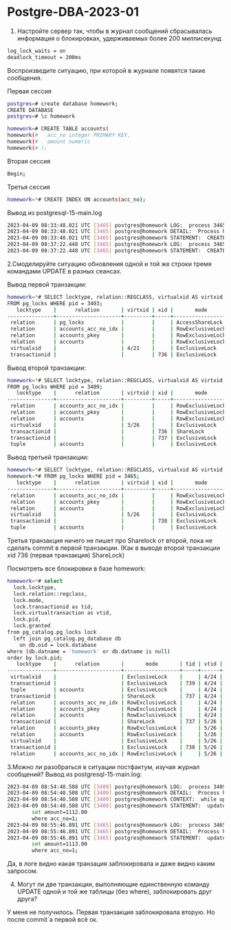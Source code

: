 # Postgre-DBA-2023-01

1. Настройте сервер так, чтобы в журнал сообщений сбрасывалась информация о блокировках, удерживаемых более 200 миллисекунд
```sh
log_lock_waits = on
deadlock_timeout = 200ms
``` 
  Воспроизведите ситуацию, при которой в журнале появятся такие сообщения.
  
Первая сессия
```sh
postgres=# create database homework;
CREATE DATABASE
postgres=# \c homework

homework=# CREATE TABLE accounts(
homework(#   acc_no integer PRIMARY KEY,
homework(#   amount numeric
homework(# );
```
Вторая сессия
```sh
Begin;
```
Третья сессия
```sh
homework=*# CREATE INDEX ON accounts(acc_no);
```
Вывод из postgresql-15-main.log
```sh
2023-04-09 08:33:48.021 UTC [3465] postgres@homework LOG:  process 3465 still waiting for ShareLock on relation 16389 of database 16388 after 200.681 ms
2023-04-09 08:33:48.021 UTC [3465] postgres@homework DETAIL:  Process holding the lock: 3409. Wait queue: 3465.
2023-04-09 08:33:48.021 UTC [3465] postgres@homework STATEMENT:  CREATE INDEX ON accounts(acc_no);
2023-04-09 08:37:22.448 UTC [3465] postgres@homework LOG:  process 3465 acquired ShareLock on relation 16389 of database 16388 after 214628.165 ms
2023-04-09 08:37:22.448 UTC [3465] postgres@homework STATEMENT:  CREATE INDEX ON accounts(acc_no);
```

2.Смоделируйте ситуацию обновления одной и той же строки тремя командами UPDATE в разных сеансах. 

Вывод первой транзакции:
```sh
homework=*# SELECT locktype, relation::REGCLASS, virtualxid AS virtxid, transactionid AS xid, mode, granted
FROM pg_locks WHERE pid = 3403;
   locktype    |      relation       | virtxid | xid |       mode       | granted
---------------+---------------------+---------+-----+------------------+---------
 relation      | pg_locks            |         |     | AccessShareLock  | t
 relation      | accounts_acc_no_idx |         |     | RowExclusiveLock | t
 relation      | accounts_pkey       |         |     | RowExclusiveLock | t
 relation      | accounts            |         |     | RowExclusiveLock | t
 virtualxid    |                     | 4/21    |     | ExclusiveLock    | t
 transactionid |                     |         | 736 | ExclusiveLock    | t
```
Вывод второй транзакции:
```sh
homework=*# SELECT locktype, relation::REGCLASS, virtualxid AS virtxid, transactionid AS xid, mode, granted
FROM pg_locks WHERE pid = 3409;
   locktype    |      relation       | virtxid | xid |       mode       | granted
---------------+---------------------+---------+-----+------------------+---------
 relation      | accounts_acc_no_idx |         |     | RowExclusiveLock | t
 relation      | accounts_pkey       |         |     | RowExclusiveLock | t
 relation      | accounts            |         |     | RowExclusiveLock | t
 virtualxid    |                     | 3/26    |     | ExclusiveLock    | t
 transactionid |                     |         | 736 | ShareLock        | f
 transactionid |                     |         | 737 | ExclusiveLock    | t
 tuple         | accounts            |         |     | ExclusiveLock    | t
```
Вывод третьей транзакции:
```sh
homework=*# SELECT locktype, relation::REGCLASS, virtualxid AS virtxid, transactionid AS xid, mode, granted
homework-*# FROM pg_locks WHERE pid = 3465;
   locktype    |      relation       | virtxid | xid |       mode       | granted
---------------+---------------------+---------+-----+------------------+---------
 relation      | accounts_acc_no_idx |         |     | RowExclusiveLock | t
 relation      | accounts_pkey       |         |     | RowExclusiveLock | t
 relation      | accounts            |         |     | RowExclusiveLock | t
 virtualxid    |                     | 5/26    |     | ExclusiveLock    | t
 transactionid |                     |         | 738 | ExclusiveLock    | t
 tuple         | accounts            |         |     | ExclusiveLock    | f
```
Третья транзакция ничего не пишет про Sharelock от второй, пока не сделать commit в первой транзакции. (Как в выводе второй транзакции xid 736 (первая транзакция) ShareLock)

Посмотреть все блокировки в базе homework:
```sh
homework=*# select
  lock.locktype,
  lock.relation::regclass,
  lock.mode,
  lock.transactionid as tid,
  lock.virtualtransaction as vtid,
  lock.pid,
  lock.granted
from pg_catalog.pg_locks lock
  left join pg_catalog.pg_database db
    on db.oid = lock.database
where (db.datname = 'homework' or db.datname is null)                                                                     and not lock.pid = pg_backend_pid()
order by lock.pid;
   locktype    |      relation       |       mode       | tid | vtid | pid  | granted
---------------+---------------------+------------------+-----+------+------+---------
 virtualxid    |                     | ExclusiveLock    |     | 4/24 | 3403 | t
 transactionid |                     | ExclusiveLock    | 739 | 4/24 | 3403 | t
 tuple         | accounts            | ExclusiveLock    |     | 4/24 | 3403 | t
 transactionid |                     | ShareLock        | 737 | 4/24 | 3403 | f
 relation      | accounts_acc_no_idx | RowExclusiveLock |     | 4/24 | 3403 | t
 relation      | accounts_pkey       | RowExclusiveLock |     | 4/24 | 3403 | t
 relation      | accounts            | RowExclusiveLock |     | 4/24 | 3403 | t
 transactionid |                     | ShareLock        | 737 | 5/26 | 3465 | f
 relation      | accounts_pkey       | RowExclusiveLock |     | 5/26 | 3465 | t
 relation      | accounts            | RowExclusiveLock |     | 5/26 | 3465 | t
 virtualxid    |                     | ExclusiveLock    |     | 5/26 | 3465 | t
 transactionid |                     | ExclusiveLock    | 738 | 5/26 | 3465 | t
 relation      | accounts_acc_no_idx | RowExclusiveLock |     | 5/26 | 3465 | t;
```

3.Можно ли разобраться в ситуации постфактум, изучая журнал сообщений?
Вывод из postgresql-15-main.log:
```sh
2023-04-09 08:54:40.508 UTC [3409] postgres@homework LOG:  process 3409 still waiting for ShareLock on transaction 736 after 200.598 ms
2023-04-09 08:54:40.508 UTC [3409] postgres@homework DETAIL:  Process holding the lock: 3403. Wait queue: 3409.
2023-04-09 08:54:40.508 UTC [3409] postgres@homework CONTEXT:  while updating tuple (0,4) in relation "accounts"
2023-04-09 08:54:40.508 UTC [3409] postgres@homework STATEMENT:  update accounts
        set amount=1112.00
        where acc_no=1;
2023-04-09 08:55:46.891 UTC [3465] postgres@homework LOG:  process 3465 still waiting for ExclusiveLock on tuple (0,4) of relation 16389 of database 16388 after 200.245 ms
2023-04-09 08:55:46.891 UTC [3465] postgres@homework DETAIL:  Process holding the lock: 3409. Wait queue: 3465.
2023-04-09 08:55:46.891 UTC [3465] postgres@homework STATEMENT:  update accounts
        set amount=1113.00
        where acc_no=1;
```
Да, в логе видно какая транзация заблокировала и даже видно каким запросом.

4. Могут ли две транзакции, выполняющие единственную команду UPDATE одной и той же таблицы (без where), заблокировать друг друга?

У меня не получилось. Первая транзакция заблокировала вторую. Но после commit`a первой всё ок.
